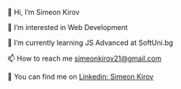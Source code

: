 👋 Hi, I’m Simeon Kirov

👀 I’m interested in Web Development

🌱 I’m currently learning JS Advanced at SoftUni.bg

📫 How to reach me simeonkirov21@gmail.com

💬 You can find me on 
<a href="https://www.linkedin.com/in/simeon-kirov-85592123a/">Linkedin: Simeon Kirov</a>
